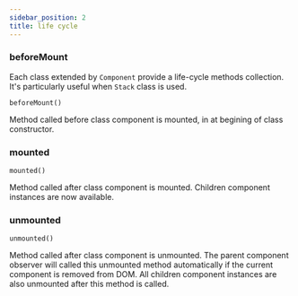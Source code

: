 ```yaml
---
sidebar_position: 2
title: life cycle
---
```


### <a name="beforeMount"></a>beforeMount

Each class extended by `Component` provide a life-cycle methods collection.
It's particularly useful when `Stack` class is used.

`beforeMount()`

Method called before class component is mounted, in at begining of class constructor.

### <a name="mounted"></a>mounted

`mounted()`

Method called after class component is mounted. Children component instances are now available.

### <a name="unmounted"></a>unmounted

`unmounted()`

Method called after class component is unmounted.
The parent component observer will called this unmounted method automatically if the current component is removed from DOM.
All children component instances are also unmounted after this method is called.
